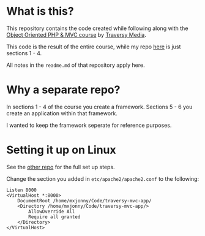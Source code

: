 # What is this?

This repository contains the code created while following along with the [Object Oriented PHP & MVC course](https://www.udemy.com/course/object-oriented-php-mvc/) by [Traversy Media](https://www.traversymedia.com/).

This code is the result of the entire course, while my repo [here](https://github.com/cyrialize/traversy-mvc) is just sections 1 - 4.

All notes in the `readme.md` of that repository apply here.

# Why a separate repo?

In sections 1 - 4 of the course you create a framework. Sections 5 - 6 you create an application within that framework.

I wanted to keep the framework seperate for reference purposes.

# Setting it up on Linux

See the [other repo](https://github.com/cyrialize/traversy-mvc) for the full set up steps.

Change the section you added in `etc/apache2/apache2.conf` to the following:
```
Listen 8000
<VirtualHost *:8000>
    DocumentRoot /home/mxjonny/Code/traversy-mvc-app/
    <Directory /home/mxjonny/Code/traversy-mvc-app/>
        AllowOverride All
        Require all granted
    </Directory>
</VirtualHost>
```